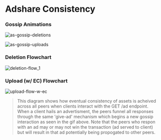 # Adshare Consistency

### Gossip Animations
![as-gossip-deletions](https://user-images.githubusercontent.com/47361247/230997888-b0feddee-24be-4d6e-8a61-bb5bddd47930.gif)

![as-gossip-uploads](https://user-images.githubusercontent.com/47361247/230996387-230f9b61-bdde-4c09-a9cc-de3bb859e1a7.gif)

### Deletion Flowchart
![deletion-flow_1](https://user-images.githubusercontent.com/47361247/230994060-c8a496f7-0518-44af-b369-e36ea670ef8c.png)
### Upload (w/ EC) Flowchart
![upload-flow-w-ec](https://user-images.githubusercontent.com/47361247/230994078-65fc7da9-21b0-49b0-91d0-371e11ea46f9.png)
> This diagram shows how eventual consistency of assets is acheived across all peers when clients interact with the GET /ad endpoint. When a client hails an advertisment, the peers funnel all responses through the same 'give-ad' mechanism which begins a new gossip interaction as seen in the gif above. Note that the peers who respon with an ad may or may not win the transaction (ad served to client) but will result in that ad potentially being propogated to other peers.
